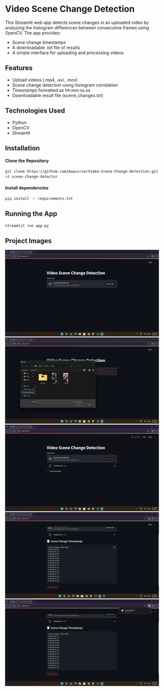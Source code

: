 
# Video Scene Change Detection

This Streamlit web app detects scene changes in an uploaded video by analyzing the histogram differences between consecutive frames using OpenCV. The app provides:

* Scene change timestamps
* A downloadable .txt file of results
* A simple interface for uploading and processing videos

## Features
* Upload videos (.mp4, .avi, .mov)
* Scene change detection using histogram correlation
* Timestamps formatted as hh:mm:ss.ss
* Downloadable result file (scene_changes.txt)

## Technologies Used
* Python
* OpenCV
* Streamlit


## Installation

#### Clone the Repository

```bash
git clone https://github.com/Aaacurse/Video-Scene-Change-Detection.git
cd scene-change-detector
```
#### Install dependencies

```bash
pip install -r requirements.txt
```

## Running the App

```bash
streamlit run app.py

```



## Project Images
![Home Page](https://github.com/Aaacurse/Video-Scene-Change-Detection/blob/13042a48fd85cf55eb5dee46b1bdb7bc2f4761c7/demo_photos/Home%20Page.png)
![Browse Video](https://github.com/Aaacurse/Video-Scene-Change-Detection/blob/13042a48fd85cf55eb5dee46b1bdb7bc2f4761c7/demo_photos/Browse%20Video.png)
![Video Processing](https://github.com/Aaacurse/Video-Scene-Change-Detection/blob/13042a48fd85cf55eb5dee46b1bdb7bc2f4761c7/demo_photos/Video%20Processing.png)
![Output](https://github.com/Aaacurse/Video-Scene-Change-Detection/blob/13042a48fd85cf55eb5dee46b1bdb7bc2f4761c7/demo_photos/Output.png)
![Download Result](https://github.com/Aaacurse/Video-Scene-Change-Detection/blob/13042a48fd85cf55eb5dee46b1bdb7bc2f4761c7/demo_photos/Download%20Result.png)

